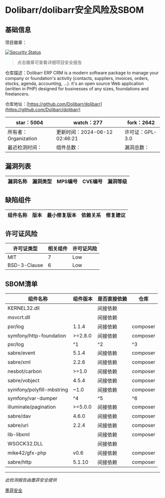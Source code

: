 # Dolibarr/dolibarr安全风险及SBOM

## 基础信息

项目徽章：

[![Security Status](https://www.murphysec.com/platform3/v31/badge/1800602452312993792.svg)](https://www.murphysec.com/console/report/1692966901520420864/1800602452312993792)

> 点击徽章可查看详细项目安全报告

仓库描述：Dolibarr ERP CRM is a modern software package to manage your company or foundation's activity (contacts, suppliers, invoices, orders, stocks, agenda, accounting, ...). it's an open source Web application (written in PHP) designed for businesses of any sizes, foundations and freelancers.

仓库地址：[https://github.com/Dolibarr/dolibarr](https://github.com/Dolibarr/dolibarr)

| star：5004 | watch：277 | fork：2642 |
| ----------- | -------------- | ------------ |
| 所有者：Organization | 更新时间：2024-06-12 02:46:21 | 许可证：GPL-3.0 |
| 最近检测时间： | 组件总数： | 漏洞总数： |




## 漏洞列表

| 漏洞名称 | 漏洞类型 | MPS编号 | CVE编号 | 漏洞等级 |
| ------- | ------ | ------- | ------ | ----- |





## 缺陷组件

| 组件名称 | 版本 | 最小修复版本 | 依赖关系 | 修复建议 |
| -------- | ---- | ------------ | -------- | -------- |





## 许可证风险

| 许可证类型 | 相关组件 | 许可证风险 |
| ---------- | -------- | ---------- |
|MIT|7|Low|
|BSD-3-Clause|6|Low|




## SBOM清单

| 组件名称 | 组件版本 | 是否直接依赖 | 仓库 |
| -------- | -------- | ------------ | ---- |
|KERNEL32.dll||间接依赖||
|msvcrt.dll||间接依赖||
|psr/log|1.1.4|间接依赖|composer|
|symfony/http-foundation|>=2.8.0|间接依赖|composer|
|psr/log|^1|^2|^3|间接依赖|composer|
|sabre/event|5.1.4|间接依赖|composer|
|sabre/xml|2.2.6|间接依赖|composer|
|nesbot/carbon|>=1.0|间接依赖|composer|
|sabre/vobject|4.5.4|间接依赖|composer|
|symfony/polyfill-mbstring|~1.0|间接依赖|composer|
|symfony/var-dumper|^4|^5|^6|间接依赖|composer|
|illuminate/pagination|>=5.0.0|间接依赖|composer|
|sabre/dav|4.6.0|间接依赖|composer|
|sabre/uri|2.2.4|间接依赖|composer|
|lib-libxml||间接依赖|composer|
|WSOCK32.DLL||间接依赖||
|mike42/gfx-php|v0.6|间接依赖|composer|
|sabre/http|5.1.10|间接依赖|composer|


------

*此检测报告由墨菲安全提供*

[墨菲安全](www.murphysec.com)